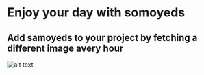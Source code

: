 # Enjoy your day with somoyeds
## Add samoyeds to your project by fetching a different image avery hour
![alt text](https://raw.githubusercontent.com/antoinetardivel/fetchSamoyeds/main/Samoyed.jpg)
